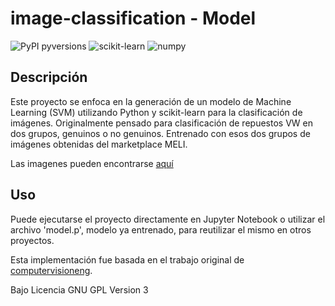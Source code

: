 # image-classification - Model

![PyPI pyversions](https://img.shields.io/badge/python-3.12+-green.svg?style=flat)
![scikit-learn](https://img.shields.io/badge/scikit--learn-1.5.1-blue)
![numpy](https://img.shields.io/badge/numpy-1.26.4-blue)

## Descripción
Este proyecto se enfoca en la generación de un modelo de Machine Learning (SVM) utilizando Python y scikit-learn para la clasificación de imágenes.
Originalmente pensado para clasificación de repuestos VW en dos grupos, genuinos o no genuinos. Entrenado con esos dos grupos de imágenes obtenidas del marketplace MELI.

Las imagenes pueden encontrarse [aquí](https://drive.google.com/drive/folders/1NziYHKP-gO071-H7FhI-pymvBkjNxSml?usp=sharing)

## Uso
Puede ejecutarse el proyecto directamente en Jupyter Notebook o utilizar el archivo 'model.p', modelo ya entrenado, para reutilizar el mismo en otros proyectos.

Esta implementación fue basada en el trabajo original de [computervisioneng](https://github.com/computervisioneng).

Bajo Licencia GNU GPL Version 3
